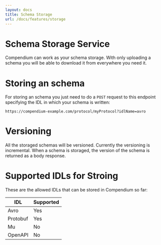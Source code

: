 ```yaml
---
layout: docs
title: Schema Storage
url: /docs/features/storage
---
```


# Schema Storage Service

Compendium can work as your schema storage. With only uploading a schema you will be able to download it from everywhere you need it.

# Storing an schema

For storing an schema you just need to do a `POST` request to this endpoint specifying the IDL in which your schema is written:
```
https://compendium-example.com/protocol/myProtocol?idlName=avro
```

# Versioning
All the storaged schemas will be versioned. Currently the versioning is incremental. When a schema is storaged, the version of the schema is returned as a body response.

# Supported IDLs for Stroing
These are the allowed IDLs that can be stored in Compendium so far:

 | IDL      | Supported |
 |----------|-----------|
 | Avro     | Yes       |
 | Protobuf | Yes       |
 | Mu       | No        |
 | OpenAPI  | No        |
